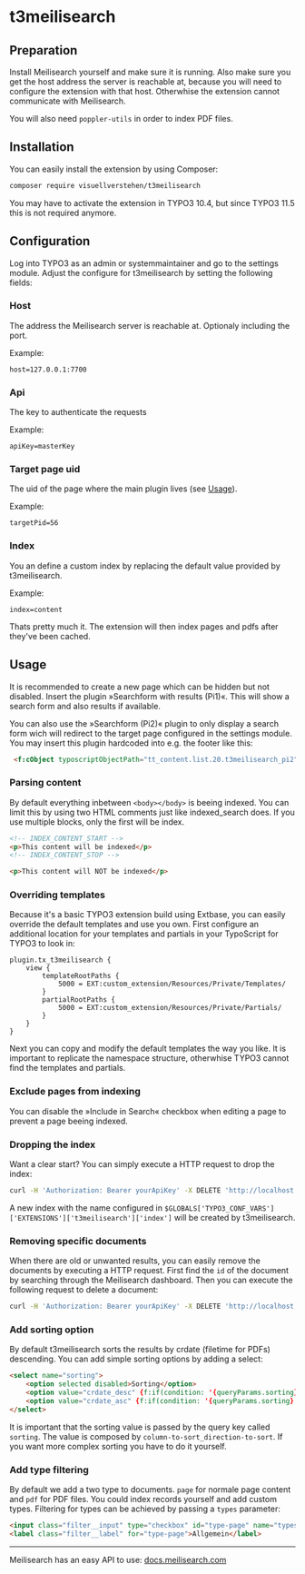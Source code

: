# t3meilisearch

## Preparation

Install Meilisearch yourself and make sure it is running. Also make sure you get the host address the server is reachable at, because you will need to configure the extension with that host. Otherwhise the extension cannot communicate with Meilisearch.

You will also need `poppler-utils` in order to index PDF files.

## Installation

You can easily install the extension by using Composer:

```bash
composer require visuellverstehen/t3meilisearch
```

You may have to activate the extension in TYPO3 10.4, but since TYPO3 11.5 this is not required anymore.

## Configuration

Log into TYPO3 as an admin or systemmaintainer and go to the settings module. Adjust the configure for t3meilisearch by setting the following fields:

### Host

The address the Meilisearch server is reachable at. Optionaly including the port.

Example:

```
host=127.0.0.1:7700
```

### Api

The key to authenticate the requests

Example:

```
apiKey=masterKey
```

### Target page uid

The uid of the page where the main plugin lives (see [Usage](#usage)).

Example:

```
targetPid=56
```

### Index

You an define a custom index by replacing the default value provided by t3meilisearch.

Example:

```
index=content
```

Thats pretty much it. The extension will then index pages and pdfs after they've been cached.

<a name="usage"></a>
## Usage

It is recommended to create a new page which can be hidden but not disabled. Insert the plugin »Searchform with results (Pi1)«. This will show a search form and also results if available.

You can also use the »Searchform (Pi2)« plugin to only display a search form wich will redirect to the target page configured in the settings module. You may insert this plugin hardcoded into e.g. the footer like this:

```html
 <f:cObject typoscriptObjectPath="tt_content.list.20.t3meilisearch_pi2" />
```

### Parsing content

By default everything inbetween `<body></body>` is beeing indexed. You can limit this by using two HTML comments just like indexed_search does. If you use multiple blocks, only the first will be index.

```html
<!-- INDEX_CONTENT_START -->
<p>This content will be indexed</p>
<!-- INDEX_CONTENT_STOP -->

<p>This content will NOT be indexed</p>
```

### Overriding templates

Because it's a basic TYPO3 extension build using Extbase, you can easily override the default templates and use you own. First configure an additional location for your templates and partials in your TypoScript for TYPO3 to look in:

```
plugin.tx_t3meilisearch {
    view {
        templateRootPaths {
            5000 = EXT:custom_extension/Resources/Private/Templates/
        }
        partialRootPaths {
            5000 = EXT:custom_extension/Resources/Private/Partials/
        }
    }
}
```

Next you can copy and modify the default templates the way you like. It is important to replicate the namespace structure, otherwhise TYPO3 cannot find the templates and partials.

### Exclude pages from indexing

You can disable the »Include in Search« checkbox when editing a page to prevent a page beeing indexed.

### Dropping the index

Want a clear start? You can simply execute a HTTP request to drop the index:

```bash
curl -H 'Authorization: Bearer yourApiKey' -X DELETE 'http://localhost:7700/indexes/pages'
```

A new index with the name configured in `$GLOBALS['TYPO3_CONF_VARS']['EXTENSIONS']['t3meilisearch']['index']` will be created by t3meilisearch.

### Removing specific documents

When there are old or unwanted results, you can easily remove the documents by executing a HTTP request. First find the `id` of the document by searching through the Meilisearch dashboard. Then you can execute the following request to delete a document:

```bash
curl -H 'Authorization: Bearer yourApiKey' -X DELETE 'http://localhost:7700/indexes/pages/documents/:id'
```

### Add sorting option

By default t3meilisearch sorts the results by crdate (filetime for PDFs) descending. You can add simple sorting options by adding a select:

```html
<select name="sorting">
    <option selected disabled>Sorting</option>
    <option value="crdate_desc" {f:if(condition: '{queryParams.sorting} === "crdate_desc" || !{queryParams.sorting}', then: 'selected')}>New first</option>
    <option value="crdate_asc" {f:if(condition: '{queryParams.sorting} === "crdate_asc"', then: 'selected')}>Old first</option>
</select>
```

It is important that the sorting value is passed by the query key called `sorting`. The value is composed by `column-to-sort_direction-to-sort`. If you want more complex sorting you have to do it yourself.

### Add type filtering

By default we add a two type to documents. `page` for normale page content and `pdf` for PDF files. You could index records yourself and add custom types. Filtering for types can be achieved by passing a `types` parameter:

```html
<input class="filter__input" type="checkbox" id="type-page" name="types[]" value="page" {f:if(condition: '"page" == {type}', then: 'checked') -> f:for(each: '{queryParams.types}', as: 'type')}>
<label class="filter__label" for="type-page">Allgemein</label>
```

---

Meilisearch has an easy API to use: [docs.meilisearch.com](https://docs.meilisearch.com/reference/api/)
